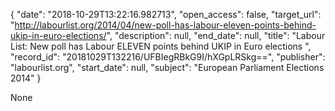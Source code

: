 {
  "date": "2018-10-29T13:22:16.982713", 
  "open_access": false, 
  "target_url": "http://labourlist.org/2014/04/new-poll-has-labour-eleven-points-behind-ukip-in-euro-elections/", 
  "description": null, 
  "end_date": null, 
  "title": "Labour List: New poll has Labour ELEVEN points behind UKIP in Euro elections ", 
  "record_id": "20181029T132216/UFBIegRBkG9I/hXGpLRSkg==", 
  "publisher": "labourlist.org", 
  "start_date": null, 
  "subject": "European Parliament Elections 2014"
}

None
